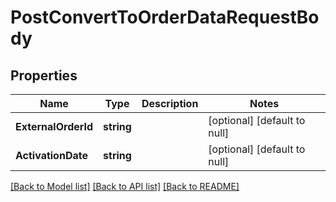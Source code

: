 # PostConvertToOrderDataRequestBody

## Properties
Name | Type | Description | Notes
------------ | ------------- | ------------- | -------------
**ExternalOrderId** | **string** |  | [optional] [default to null]
**ActivationDate** | **string** |  | [optional] [default to null]

[[Back to Model list]](../README.md#documentation-for-models) [[Back to API list]](../README.md#documentation-for-api-endpoints) [[Back to README]](../README.md)


